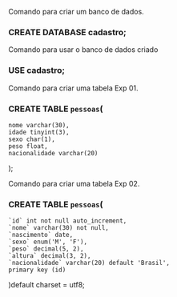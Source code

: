 Comando para criar um banco de dados.
### CREATE DATABASE cadastro;

Comando para usar o banco de dados criado
### USE cadastro;




Comando para criar uma tabela Exp 01.
### CREATE TABLE `pessoas`(
    nome varchar(30),
    idade tinyint(3),
    sexo char(1),
    peso float,
    nacionalidade varchar(20)
);


Comando para criar uma tabela Exp 02.
### CREATE TABLE `pessoas`(
    `id` int not null auto_increment,
    `nome` varchar(30) not null,
    `nascimento` date,
    `sexo` enum('M', 'F'),
    `peso` decimal(5, 2),
    `altura` decimal(3, 2),
    `nacionalidade` varchar(20) default 'Brasil',
    primary key (id)
)default charset = utf8;

